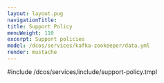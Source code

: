 ```yaml
---
layout: layout.pug
navigationTitle:
title: Support Policy
menuWeight: 110
excerpt: Support policies
model: /dcos/services/kafka-zookeeper/data.yml
render: mustache
---
```


#include /dcos/services/include/support-policy.tmpl

